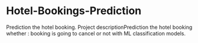 # Hotel-Bookings-Prediction
Prediction the hotel booking. Project descriptionPrediction the hotel booking whether : booking is going to cancel or not with ML classification models.
